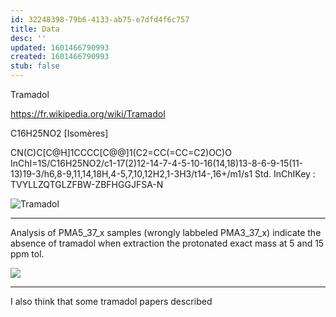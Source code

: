 ```yaml
---
id: 32248398-79b6-4133-ab75-e7dfd4f6c757
title: Data
desc: ''
updated: 1601466790993
created: 1601466790993
stub: false
---
```


Tramadol

https://fr.wikipedia.org/wiki/Tramadol

C16H25NO2  [Isomères]

CN(C)C[C@H]1CCCC[C@@]1(C2=CC(=CC=C2)OC)O
InChI=1S/C16H25NO2/c1-17(2)12-14-7-4-5-10-16(14,18)13-8-6-9-15(11-13)19-3/h6,8-9,11,14,18H,4-5,7,10,12H2,1-3H3/t14-,16+/m1/s1
Std. InChIKey :
TVYLLZQTGLZFBW-ZBFHGGJFSA-N


![Tramadol](/assets/images/2020-09-30-13-55-25.png)


_____

Analysis of PMA5_37_x samples (wrongly labbeled PMA3_37_x) indicate the absence of tramadol when extraction the protonated exact mass at 5 and 15 ppm tol.

![](/assets/images/2020-09-30-14-17-17.png)

____

I also think that some tramadol papers described  
